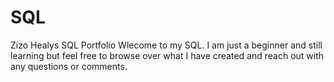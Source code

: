 # SQL
Zizo Healys SQL Portfolio
Wlecome to my SQL. I am just a beginner and still learning but feel free to browse over what I have created and reach out with any questions or comments.
